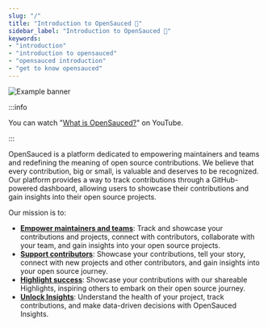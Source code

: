 ```yaml
---
slug: "/"
title: "Introduction to OpenSauced 🍕"
sidebar_label: "Introduction to OpenSauced 🍕"
keywords: 
- "introduction" 
- "introduction to opensauced" 
- "opensauced introduction" 
- "get to know opensauced" 
---
```


![Example banner](../static/img/what-is-opensauced-borderless.jpg)

:::info

You can watch "[What is OpenSauced?](https://www.youtube.com/watch?v=JCNjj19iDa4)" on YouTube.

:::

OpenSauced is a platform dedicated to empowering maintainers and teams and redefining the meaning of open source contributions. We believe that every contribution, big or small, is valuable and deserves to be recognized. Our platform provides a way to track contributions through a GitHub-powered dashboard, allowing users to showcase their contributions and gain insights into their open source projects.

Our mission is to:

- [**Empower maintainers and teams**](../docs/maintainers/maintainers-guide.md): Track and showcase your contributions and projects, connect with contributors, collaborate with your team, and gain insights into your open source projects.
- [**Support contributors**](../docs/contributors/contributors-guide.md): Showcase your contributions, tell your story, connect with new projects and other contributors, and gain insights into your open source journey.
- [**Highlight success**](../docs/features/highlights.md): Showcase your contributions with our shareable Highlights, inspiring others to embark on their open source journey.
- [**Unlock Insights**](./features/repo-insights.md): Understand the health of your project, track contributions, and make data-driven decisions with OpenSauced Insights.
